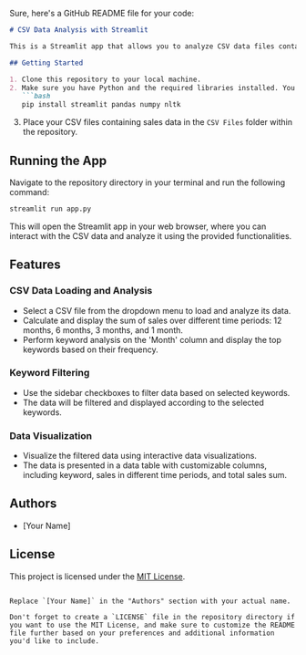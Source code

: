 Sure, here's a GitHub README file for your code:

```markdown
# CSV Data Analysis with Streamlit

This is a Streamlit app that allows you to analyze CSV data files containing sales information. It provides insights into sales trends over different time periods, allows keyword filtering, and displays the results using interactive data visualization.

## Getting Started

1. Clone this repository to your local machine.
2. Make sure you have Python and the required libraries installed. You can install them using the following command:
   ```bash
   pip install streamlit pandas numpy nltk
   ```
3. Place your CSV files containing sales data in the `CSV Files` folder within the repository.

## Running the App

Navigate to the repository directory in your terminal and run the following command:
```bash
streamlit run app.py
```

This will open the Streamlit app in your web browser, where you can interact with the CSV data and analyze it using the provided functionalities.

## Features

### CSV Data Loading and Analysis

- Select a CSV file from the dropdown menu to load and analyze its data.
- Calculate and display the sum of sales over different time periods: 12 months, 6 months, 3 months, and 1 month.
- Perform keyword analysis on the 'Month' column and display the top keywords based on their frequency.

### Keyword Filtering

- Use the sidebar checkboxes to filter data based on selected keywords.
- The data will be filtered and displayed according to the selected keywords.

### Data Visualization

- Visualize the filtered data using interactive data visualizations.
- The data is presented in a data table with customizable columns, including keyword, sales in different time periods, and total sales sum.

## Authors

- [Your Name]

## License

This project is licensed under the [MIT License](LICENSE).
```

Replace `[Your Name]` in the "Authors" section with your actual name.

Don't forget to create a `LICENSE` file in the repository directory if you want to use the MIT License, and make sure to customize the README file further based on your preferences and additional information you'd like to include.